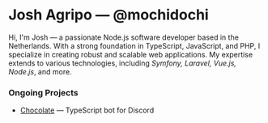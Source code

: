 # Josh Agripo &mdash; @mochidochi

Hi, I'm Josh &mdash; a passionate Node.js software developer based in the Netherlands. With a strong foundation in TypeScript, JavaScript, and PHP, I specialize in creating robust and scalable web applications. My expertise extends to various technologies, including *Symfony, Laravel, Vue.js, Node.js*, and more.

### Ongoing Projects

- [Chocolate]() &mdash; TypeScript bot for Discord
